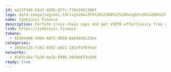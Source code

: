 ```yaml
---
id: aa15f946-b9a3-420b-857c-f30e2961386f
logo: data:image/svg+xml,%3Csvg%20width%3D%2280%22%20height%3D%2280%22%20viewBox%3D%220%200%2080%2080%22%20fill%3D%22none%22%20xmlns%3D%22http%3A%2F%2Fwww.w3.org%2F2000%2Fsvg%22%3E%0A%3Cg%20clip-path%3D%22url(%23clip0_3867_371)%22%3E%0A%3Cg%20filter%3D%22url(%23filter0_f_3867_371)%22%3E%0A%3Cpath%20d%3D%22M39.9915%2016.1191V16.0408L40.3623%2015.7211H46.0767V13H40.3623L39.5087%2013.8095V14.9388L39.1072%2015.2585H39.0461C39.3795%2015.5306%2039.6719%2015.8368%2039.9915%2016.1191Z%22%20fill%3D%22%2375FB6E%22%2F%3E%0A%3Cpath%20d%3D%22M39.2003%2015.2213H38.0709L37.3022%2016.0342V17.1193L38.0709%2017.9287H39.2003L40.0099%2017.1193V16.0342L39.2003%2015.2213Z%22%20fill%3D%22%2375FB6E%22%2F%3E%0A%3Cpath%20d%3D%22M42.9439%2031.2506H41.8145L41.0458%2032.0635V34.8941L41.8145%2035.7037H42.9439L43.7534%2034.8941V32.0635L42.9439%2031.2506Z%22%20fill%3D%22%2375FB6E%22%2F%3E%0A%3Cpath%20d%3D%22M39.174%2035.7619H38.0446L37.276%2036.5712V37.6564L38.0446%2038.4693H39.174L39.9834%2037.6564V36.5712L39.174%2035.7619Z%22%20fill%3D%22%2375FB6E%22%2F%3E%0A%3Cpath%20d%3D%22M53.9116%2035.7619H52.7825L52.0172%2036.5712V37.6564L52.7825%2038.4693H53.9116L54.7245%2037.6564V36.5712L53.9116%2035.7619Z%22%20fill%3D%22%2375FB6E%22%2F%3E%0A%3Cpath%20d%3D%22M38.1808%2016.9622L37.3712%2017.0574L37.133%2017.3601L36.0107%2017.4893L33.2895%2020.9351L33.4221%2022.0576L33.1058%2022.4419L33.1841%2023.1425L34.0615%2023.0404L34.3066%2022.7548L35.4289%2022.6256L38.1196%2019.1834L37.9868%2018.0744L38.2726%2017.7444L38.1808%2016.9622Z%22%20fill%3D%22%2375FB6E%22%2F%3E%0A%3Cpath%20d%3D%22M33.1525%2030.4839L33.9654%2030.5791L34.2036%2030.8818L35.3225%2031.0113L38.0437%2034.4568L37.9111%2035.5793L38.2307%2035.9637L38.1491%2036.6642L37.2717%2036.5622L37.0268%2036.2766L35.9043%2036.1474L33.2172%2032.7051L33.3464%2031.5962L33.0606%2031.2664L33.1525%2030.4839Z%22%20fill%3D%22%2375FB6E%22%2F%3E%0A%3Cpath%20d%3D%22M33.745%2021.8646L33.1599%2022.4326L33.1532%2022.8169L32.3437%2023.6027L32.2789%2030.0314L33.068%2030.841L33.0476%2031.3443L33.5409%2031.8476L34.1736%2031.2355L34.1939%2030.8579L35.0034%2030.0721L35.0444%2023.6639L34.2688%2022.8645L34.2926%2022.4293L33.745%2021.8646Z%22%20fill%3D%22%2375FB6E%22%2F%3E%0A%3Cpath%20d%3D%22M52.0373%2016.1191V16.0408L51.6665%2015.7211H45.942V13H51.6563L52.5101%2013.8095V14.9388L52.9114%2015.2585H52.9727C52.6496%2015.5306%2052.3569%2015.8368%2052.0373%2016.1191Z%22%20fill%3D%22%2375FB6E%22%2F%3E%0A%3Cpath%20d%3D%22M52.8267%2015.2213H53.9559L54.7245%2016.0342V17.1193L53.9559%2017.9287H52.8267L52.0172%2017.1193V16.0342L52.8267%2015.2213Z%22%20fill%3D%22%2375FB6E%22%2F%3E%0A%3Cpath%20d%3D%22M49.0863%2031.2691H50.2155L50.9843%2032.082V34.8966L50.2155%2035.7062H49.0863L48.2767%2034.8966V32.082L49.0863%2031.2691Z%22%20fill%3D%22%2375FB6E%22%2F%3E%0A%3Cpath%20d%3D%22M53.8466%2016.9622L54.6561%2017.0574L54.8977%2017.3601L56.0166%2017.4893L58.7378%2020.9351L58.605%2022.0576L58.9248%2022.4419L58.8432%2023.1425L57.9656%2023.0404L57.7207%2022.7548L56.5982%2022.6256L53.9113%2019.1834L54.0405%2018.0744L53.7547%2017.7444L53.8466%2016.9622Z%22%20fill%3D%22%2375FB6E%22%2F%3E%0A%3Cpath%20d%3D%22M58.875%2030.4839L58.0654%2030.5791L57.8272%2030.8818L56.7048%2031.0113L53.9871%2034.4568L54.1164%2035.5793L53.7968%2035.9637L53.8784%2036.6642L54.7558%2036.5622L55.0007%2036.2766L56.1231%2036.1474L58.8136%2032.7051L58.6844%2031.5962L58.9669%2031.2664L58.875%2030.4839Z%22%20fill%3D%22%2375FB6E%22%2F%3E%0A%3Cpath%20d%3D%22M58.2825%2021.8646L58.871%2022.4326L58.8744%2022.8169L59.6839%2023.6027L59.7484%2030.0314L58.9593%2030.841L58.9798%2031.3443L58.49%2031.8476L57.8573%2031.2355L57.8335%2030.8579L57.0239%2030.0721L56.9832%2023.6639L57.7588%2022.8645L57.735%2022.4293L58.2825%2021.8646Z%22%20fill%3D%22%2375FB6E%22%2F%3E%0A%3Cpath%20d%3D%22M30.1944%2033.4875H29.065L28.2964%2034.3005V35.3854L29.065%2036.1949H30.1944L31.004%2035.3854V34.3005L30.1944%2033.4875Z%22%20fill%3D%22%2375FB6E%22%2F%3E%0A%3Cpath%20d%3D%22M29.7312%2035.4485L29.146%2036.0199L29.1393%2036.4009L28.3298%2037.19L28.2686%2042.2309L29.0542%2043.0405L29.0373%2043.5405L29.5306%2043.9486L30.1598%2043.435L30.1802%2043.0574L30.9896%2042.2716L31.0338%2037.2478L30.2549%2036.4485L30.2821%2036.0132L29.7312%2035.4485Z%22%20fill%3D%22%2375FB6E%22%2F%3E%0A%3Cpath%20d%3D%22M23%2030.1842L23.1395%2031.3065L27.1293%2034.3917L28.2517%2034.2487L28.6396%2034.5652L29.3369%2034.4767L29.2279%2033.6024L28.9423%2033.3611L28.8029%2032.2386L24.8163%2029.184L23.7109%2029.3235L23%2030.1842Z%22%20fill%3D%22%2375FB6E%22%2F%3E%0A%3Cpath%20d%3D%22M39.2176%2038.8695L39.1971%2038.4476L38.636%2037.8967L38.0611%2038.4816L38.0646%2038.8661L37.4183%2039.5225L37.2755%2039.6655V39.6688V39.6722V44.72V45.298L36.9286%2045.6314H31.2958L30.9624%2045.298V44.1688L30.1631%2043.3728H29.0339L28.2686%2044.1688V45.298L29.0339%2046.0669H30.1631L30.527%2046.4274V47.5566L31.2958%2048.3254H36.9286L37.7243%2047.5566V46.4274L38.0851%2046.0669H39.2176L39.9829%2045.298V44.9103V39.6655L39.2176%2038.8695Z%22%20fill%3D%22%2375FB6E%22%2F%3E%0A%3Cpath%20d%3D%22M61.8062%2033.4875H62.9355L63.7042%2034.3005V35.3854L62.9355%2036.1949H61.8062L60.9966%2035.3854V34.3005L61.8062%2033.4875Z%22%20fill%3D%22%2375FB6E%22%2F%3E%0A%3Cpath%20d%3D%22M62.2665%2035.4485L62.855%2036.0199L62.8616%2036.4009L63.6712%2037.19L63.7324%2042.2309L62.9468%2043.0405L62.9637%2043.5405L62.4704%2043.9486L61.8412%2043.435L61.8208%2043.0574L61.0079%2042.2716L60.9672%2037.2478L61.746%2036.4485L61.7189%2036.0132L62.2665%2035.4485Z%22%20fill%3D%22%2375FB6E%22%2F%3E%0A%3Cpath%20d%3D%22M69%2030.1842L68.8572%2031.3065L64.8708%2034.3917L63.7483%2034.2487L63.3604%2034.5652L62.6598%2034.4767L62.7721%2033.6024L63.0577%2033.3611L63.1971%2032.2386L67.1836%2029.184L68.2892%2029.3235L69%2030.1842Z%22%20fill%3D%22%2375FB6E%22%2F%3E%0A%3Cpath%20d%3D%22M52.7825%2038.8695L52.8027%2038.4476L53.3641%2037.8967L53.9388%2038.4816L53.9321%2038.8661L54.5818%2039.5225L54.7245%2039.6655V39.6688V39.6722V44.72V45.298L55.0715%2045.6314H60.7042L61.0376%2045.298V44.1688L61.8336%2043.3728H62.9628L63.7314%2044.1688V45.298L62.9628%2046.0669H61.8336L61.4729%2046.4274V47.5566L60.7042%2048.3254H55.0715L54.2757%2047.5566V46.4274L53.9116%2046.0669H52.7825L52.0172%2045.298V44.9103V39.6655L52.7825%2038.8695Z%22%20fill%3D%22%2375FB6E%22%2F%3E%0A%3Cpath%20d%3D%22M44.4495%2047.765L44.4393%2047.7583L44.453%2046.656L43.6639%2045.85L42.5345%2045.8398L41.7285%2046.6289L41.7183%2047.7276L41.3816%2048.0881L40.2657%2048.0779L34.8984%2053.323L34.8881%2054.4521L35.6775%2055.2277L36.8066%2055.2412L42.174%2049.9928L42.1843%2048.8908L42.5074%2048.5336L43.5821%2048.5438L44.4495%2047.765Z%22%20fill%3D%22%2375FB6E%22%2F%3E%0A%3Cpath%20d%3D%22M34.8869%2054.4512L34.5333%2054.7879H28.897L28.5672%2054.4545V53.3254L27.7678%2052.5294H26.6386L25.8732%2053.3254V54.4545L26.6386%2055.2198H27.7678L28.1318%2055.5839V56.7131L28.897%2057.4817H34.5333L35.3291%2056.7131V55.5839L35.6896%2055.2198H35.7034L34.8869%2054.4512Z%22%20fill%3D%22%2375FB6E%22%2F%3E%0A%3Cpath%20d%3D%22M47.6395%2047.765L47.6462%2047.7583L47.636%2046.656L48.4251%2045.85L49.5545%2045.8398L50.3572%2046.6289L50.3674%2047.7276L50.7041%2048.0881L51.8197%2048.0779L57.1871%2053.323L57.2007%2054.4521L56.4116%2055.2277L55.2824%2055.2412L49.915%2049.9928L49.9014%2048.8908L49.5816%2048.5336L48.5034%2048.5438L47.6395%2047.765Z%22%20fill%3D%22%2375FB6E%22%2F%3E%0A%3Cpath%20d%3D%22M57.2007%2054.4512L57.5546%2054.7879H63.1871L63.5205%2054.4545V53.3254L64.3165%2052.5294H65.4456L66.2145%2053.3254V54.4545L65.4456%2055.2198H64.3165L63.9559%2055.5839V56.7131L63.1871%2057.4817H57.5546L56.7586%2056.7131V55.5839L56.3945%2055.2198H56.3845L57.2007%2054.4512Z%22%20fill%3D%22%2375FB6E%22%2F%3E%0A%3C%2Fg%3E%0A%3Cpath%20d%3D%22M33.9915%2021.1191V21.0408L34.3623%2020.7211H40.0767V18H34.3623L33.5087%2018.8095V19.9388L33.1072%2020.2585H33.0461C33.3795%2020.5306%2033.6719%2020.8368%2033.9915%2021.1191Z%22%20fill%3D%22%23111111%22%2F%3E%0A%3Cpath%20d%3D%22M33.2003%2020.2213H32.0709L31.3022%2021.0342V22.1193L32.0709%2022.9287H33.2003L34.0099%2022.1193V21.0342L33.2003%2020.2213Z%22%20fill%3D%22%23111111%22%2F%3E%0A%3Cpath%20d%3D%22M36.9439%2036.2506H35.8145L35.0458%2037.0635V39.8941L35.8145%2040.7037H36.9439L37.7534%2039.8941V37.0635L36.9439%2036.2506Z%22%20fill%3D%22%23111111%22%2F%3E%0A%3Cpath%20d%3D%22M33.174%2040.7619H32.0446L31.276%2041.5712V42.6564L32.0446%2043.4693H33.174L33.9834%2042.6564V41.5712L33.174%2040.7619Z%22%20fill%3D%22%23111111%22%2F%3E%0A%3Cpath%20d%3D%22M47.9116%2040.7619H46.7825L46.0172%2041.5712V42.6564L46.7825%2043.4693H47.9116L48.7245%2042.6564V41.5712L47.9116%2040.7619Z%22%20fill%3D%22%23111111%22%2F%3E%0A%3Cpath%20d%3D%22M32.1808%2021.9622L31.3712%2022.0574L31.133%2022.3601L30.0107%2022.4893L27.2895%2025.9351L27.4221%2027.0576L27.1058%2027.4419L27.1841%2028.1425L28.0615%2028.0404L28.3066%2027.7548L29.4289%2027.6256L32.1196%2024.1834L31.9868%2023.0744L32.2726%2022.7444L32.1808%2021.9622Z%22%20fill%3D%22%23111111%22%2F%3E%0A%3Cpath%20d%3D%22M27.1525%2035.4839L27.9654%2035.5791L28.2036%2035.8818L29.3225%2036.0113L32.0437%2039.4568L31.9111%2040.5793L32.2307%2040.9637L32.1491%2041.6642L31.2717%2041.5622L31.0268%2041.2766L29.9043%2041.1474L27.2172%2037.7051L27.3464%2036.5962L27.0606%2036.2664L27.1525%2035.4839Z%22%20fill%3D%22%23111111%22%2F%3E%0A%3Cpath%20d%3D%22M27.745%2026.8646L27.1599%2027.4326L27.1532%2027.8169L26.3437%2028.6027L26.2789%2035.0314L27.068%2035.841L27.0476%2036.3443L27.5409%2036.8476L28.1736%2036.2355L28.1939%2035.8579L29.0034%2035.0721L29.0444%2028.6639L28.2688%2027.8645L28.2926%2027.4293L27.745%2026.8646Z%22%20fill%3D%22%23111111%22%2F%3E%0A%3Cpath%20d%3D%22M46.0373%2021.1191V21.0408L45.6665%2020.7211H39.942V18H45.6563L46.5101%2018.8095V19.9388L46.9114%2020.2585H46.9727C46.6496%2020.5306%2046.3569%2020.8368%2046.0373%2021.1191Z%22%20fill%3D%22%23111111%22%2F%3E%0A%3Cpath%20d%3D%22M46.8267%2020.2213H47.9559L48.7245%2021.0342V22.1193L47.9559%2022.9287H46.8267L46.0172%2022.1193V21.0342L46.8267%2020.2213Z%22%20fill%3D%22%23111111%22%2F%3E%0A%3Cpath%20d%3D%22M43.0863%2036.2691H44.2155L44.9843%2037.082V39.8966L44.2155%2040.7062H43.0863L42.2767%2039.8966V37.082L43.0863%2036.2691Z%22%20fill%3D%22%23111111%22%2F%3E%0A%3Cpath%20d%3D%22M47.8466%2021.9622L48.6561%2022.0574L48.8977%2022.3601L50.0166%2022.4893L52.7378%2025.9351L52.605%2027.0576L52.9248%2027.4419L52.8432%2028.1425L51.9656%2028.0404L51.7207%2027.7548L50.5982%2027.6256L47.9113%2024.1834L48.0405%2023.0744L47.7547%2022.7444L47.8466%2021.9622Z%22%20fill%3D%22%23111111%22%2F%3E%0A%3Cpath%20d%3D%22M52.875%2035.4839L52.0654%2035.5791L51.8272%2035.8818L50.7048%2036.0113L47.9871%2039.4568L48.1164%2040.5793L47.7968%2040.9637L47.8784%2041.6642L48.7558%2041.5622L49.0007%2041.2766L50.1231%2041.1474L52.8136%2037.7051L52.6844%2036.5962L52.9669%2036.2664L52.875%2035.4839Z%22%20fill%3D%22%23111111%22%2F%3E%0A%3Cpath%20d%3D%22M52.2825%2026.8646L52.871%2027.4326L52.8744%2027.8169L53.6839%2028.6027L53.7484%2035.0314L52.9593%2035.841L52.9798%2036.3443L52.49%2036.8476L51.8573%2036.2355L51.8335%2035.8579L51.0239%2035.0721L50.9832%2028.6639L51.7588%2027.8645L51.735%2027.4293L52.2825%2026.8646Z%22%20fill%3D%22%23111111%22%2F%3E%0A%3Cpath%20d%3D%22M24.1944%2038.4875H23.065L22.2964%2039.3005V40.3854L23.065%2041.1949H24.1944L25.004%2040.3854V39.3005L24.1944%2038.4875Z%22%20fill%3D%22%23111111%22%2F%3E%0A%3Cpath%20d%3D%22M23.7312%2040.4485L23.146%2041.0199L23.1393%2041.4009L22.3298%2042.19L22.2686%2047.2309L23.0542%2048.0405L23.0373%2048.5405L23.5306%2048.9486L24.1598%2048.435L24.1802%2048.0574L24.9896%2047.2716L25.0338%2042.2478L24.2549%2041.4485L24.2821%2041.0132L23.7312%2040.4485Z%22%20fill%3D%22%23111111%22%2F%3E%0A%3Cpath%20d%3D%22M17%2035.1842L17.1395%2036.3065L21.1293%2039.3917L22.2517%2039.2487L22.6396%2039.5652L23.3369%2039.4767L23.2279%2038.6024L22.9423%2038.3611L22.8029%2037.2386L18.8163%2034.184L17.7109%2034.3235L17%2035.1842Z%22%20fill%3D%22%23111111%22%2F%3E%0A%3Cpath%20d%3D%22M33.2176%2043.8695L33.1971%2043.4476L32.636%2042.8967L32.0611%2043.4816L32.0646%2043.8661L31.4183%2044.5225L31.2755%2044.6655V44.6688V44.6722V49.72V50.298L30.9286%2050.6314H25.2958L24.9624%2050.298V49.1688L24.1631%2048.3728H23.0339L22.2686%2049.1688V50.298L23.0339%2051.0669H24.1631L24.527%2051.4274V52.5566L25.2958%2053.3254H30.9286L31.7243%2052.5566V51.4274L32.0851%2051.0669H33.2176L33.9829%2050.298V49.9103V44.6655L33.2176%2043.8695Z%22%20fill%3D%22%23111111%22%2F%3E%0A%3Cpath%20d%3D%22M55.8062%2038.4875H56.9355L57.7042%2039.3005V40.3854L56.9355%2041.1949H55.8062L54.9966%2040.3854V39.3005L55.8062%2038.4875Z%22%20fill%3D%22%23111111%22%2F%3E%0A%3Cpath%20d%3D%22M56.2665%2040.4485L56.855%2041.0199L56.8616%2041.4009L57.6712%2042.19L57.7324%2047.2309L56.9468%2048.0405L56.9637%2048.5405L56.4704%2048.9486L55.8412%2048.435L55.8208%2048.0574L55.0079%2047.2716L54.9672%2042.2478L55.746%2041.4485L55.7189%2041.0132L56.2665%2040.4485Z%22%20fill%3D%22%23111111%22%2F%3E%0A%3Cpath%20d%3D%22M63%2035.1842L62.8572%2036.3065L58.8708%2039.3917L57.7483%2039.2487L57.3604%2039.5652L56.6598%2039.4767L56.7721%2038.6024L57.0577%2038.3611L57.1971%2037.2386L61.1836%2034.184L62.2892%2034.3235L63%2035.1842Z%22%20fill%3D%22%23111111%22%2F%3E%0A%3Cpath%20d%3D%22M46.7825%2043.8695L46.8027%2043.4476L47.3641%2042.8967L47.9388%2043.4816L47.9321%2043.8661L48.5818%2044.5225L48.7245%2044.6655V44.6688V44.6722V49.72V50.298L49.0715%2050.6314H54.7042L55.0376%2050.298V49.1688L55.8336%2048.3728H56.9628L57.7314%2049.1688V50.298L56.9628%2051.0669H55.8336L55.4729%2051.4274V52.5566L54.7042%2053.3254H49.0715L48.2757%2052.5566V51.4274L47.9116%2051.0669H46.7825L46.0172%2050.298V49.9103V44.6655L46.7825%2043.8695Z%22%20fill%3D%22%23111111%22%2F%3E%0A%3Cpath%20d%3D%22M38.4495%2052.765L38.4393%2052.7583L38.453%2051.656L37.6639%2050.85L36.5345%2050.8398L35.7285%2051.6289L35.7183%2052.7276L35.3816%2053.0881L34.2657%2053.0779L28.8984%2058.323L28.8881%2059.4521L29.6775%2060.2277L30.8066%2060.2412L36.174%2054.9928L36.1843%2053.8908L36.5074%2053.5336L37.5821%2053.5438L38.4495%2052.765Z%22%20fill%3D%22%23111111%22%2F%3E%0A%3Cpath%20d%3D%22M28.8869%2059.4512L28.5333%2059.7879H22.897L22.5672%2059.4545V58.3254L21.7678%2057.5294H20.6386L19.8732%2058.3254V59.4545L20.6386%2060.2198H21.7678L22.1318%2060.5839V61.7131L22.897%2062.4817H28.5333L29.3291%2061.7131V60.5839L29.6896%2060.2198H29.7034L28.8869%2059.4512Z%22%20fill%3D%22%23111111%22%2F%3E%0A%3Cpath%20d%3D%22M41.6395%2052.765L41.6462%2052.7583L41.636%2051.656L42.4251%2050.85L43.5545%2050.8398L44.3572%2051.6289L44.3674%2052.7276L44.7041%2053.0881L45.8197%2053.0779L51.1871%2058.323L51.2007%2059.4521L50.4116%2060.2277L49.2824%2060.2412L43.915%2054.9928L43.9014%2053.8908L43.5816%2053.5336L42.5034%2053.5438L41.6395%2052.765Z%22%20fill%3D%22%23111111%22%2F%3E%0A%3Cpath%20d%3D%22M51.2007%2059.4512L51.5546%2059.7879H57.1871L57.5205%2059.4545V58.3254L58.3165%2057.5294H59.4456L60.2145%2058.3254V59.4545L59.4456%2060.2198H58.3165L57.9559%2060.5839V61.7131L57.1871%2062.4817H51.5546L50.7586%2061.7131V60.5839L50.3945%2060.2198H50.3845L51.2007%2059.4512Z%22%20fill%3D%22%23111111%22%2F%3E%0A%3C%2Fg%3E%0A%3Cdefs%3E%0A%3Cfilter%20id%3D%22filter0_f_3867_371%22%20x%3D%229%22%20y%3D%22-1%22%20width%3D%2274%22%20height%3D%2272.4818%22%20filterUnits%3D%22userSpaceOnUse%22%20color-interpolation-filters%3D%22sRGB%22%3E%0A%3CfeFlood%20flood-opacity%3D%220%22%20result%3D%22BackgroundImageFix%22%2F%3E%0A%3CfeBlend%20mode%3D%22normal%22%20in%3D%22SourceGraphic%22%20in2%3D%22BackgroundImageFix%22%20result%3D%22shape%22%2F%3E%0A%3CfeGaussianBlur%20stdDeviation%3D%227%22%20result%3D%22effect1_foregroundBlur_3867_371%22%2F%3E%0A%3C%2Ffilter%3E%0A%3CclipPath%20id%3D%22clip0_3867_371%22%3E%0A%3Crect%20width%3D%2280.0037%22%20height%3D%2280%22%20fill%3D%22white%22%2F%3E%0A%3C%2FclipPath%3E%0A%3C%2Fdefs%3E%0A%3C%2Fsvg%3E%0A
name: Symbiosis Finance
description: Perform cross-chain zaps and get stETH effortlessly from another network.
link: https://symbiosis.finance
tokens:
  - 62d6e448-346b-4d71-9688-6a043d5c25ee
categories:
  - 2055e115-f181-4402-a021-181efaf0fead
networks:
  - 85d2c16e-7a34-4a16-8996-304b6673c6d0
ready: true
---
```

